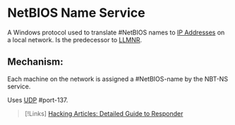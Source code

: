 
# NetBIOS Name Service
A Windows protocol used to translate #NetBIOS names to [IP Addresses](networking/OSI/IP-addresses.md) on a local network. Is the predecessor to [LLMNR](/networking/protocols/LLMNR.md).

## Mechanism:
Each machine on the network is assigned a #NetBIOS-name by the NBT-NS service. 

Uses [UDP](networking/protocols/UDP.md) #port-137.

>[!Links]
>[Hacking Articles: Detailed Guide to Responder](https://www.hackingarticles.in/a-detailed-guide-on-responder-llmnr-poisoning/)


